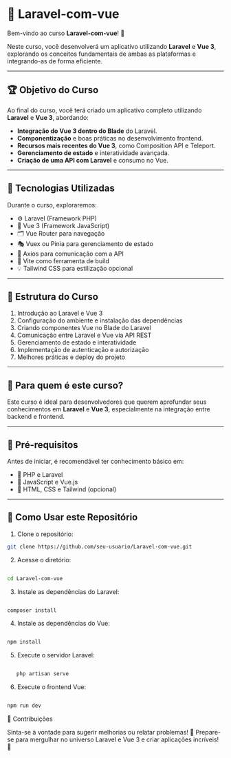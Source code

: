 # 🚀 Laravel-com-vue

Bem-vindo ao curso **Laravel-com-vue**! 🎉

Neste curso, você desenvolverá um aplicativo utilizando **Laravel** e **Vue 3**, explorando os conceitos fundamentais de ambas as plataformas e integrando-as de forma eficiente.

---

## 🏆 Objetivo do Curso

Ao final do curso, você terá criado um aplicativo completo utilizando **Laravel** e **Vue 3**, abordando:

- **Integração do Vue 3 dentro do Blade** do Laravel.
- **Componentização** e boas práticas no desenvolvimento frontend.
- **Recursos mais recentes do Vue 3**, como Composition API e Teleport.
- **Gerenciamento de estado** e interatividade avançada.
- **Criação de uma API com Laravel** e consumo no Vue.

---

## 🔧 Tecnologias Utilizadas

Durante o curso, exploraremos:

- ⚙️ Laravel (Framework PHP)
- 🎨 Vue 3 (Framework JavaScript)
- 🗂️ Vue Router para navegação
- 🎭 Vuex ou Pinia para gerenciamento de estado
- 📡 Axios para comunicação com a API
- 🔨 Vite como ferramenta de build
- 💡 Tailwind CSS para estilização opcional

---

## 🚀 Estrutura do Curso

1. Introdução ao Laravel e Vue 3
2. Configuração do ambiente e instalação das dependências
3. Criando componentes Vue no Blade do Laravel
4. Comunicação entre Laravel e Vue via API REST
5. Gerenciamento de estado e interatividade
6. Implementação de autenticação e autorização
7. Melhores práticas e deploy do projeto

---

## 🎯 Para quem é este curso?

Este curso é ideal para desenvolvedores que querem aprofundar seus conhecimentos em **Laravel** e **Vue 3**, especialmente na integração entre backend e frontend.

---

## 📜 Pré-requisitos

Antes de iniciar, é recomendável ter conhecimento básico em:

- 🔹 PHP e Laravel
- 🔹 JavaScript e Vue.js
- 🔹 HTML, CSS e Tailwind (opcional)

---

## 📂 Como Usar este Repositório

1. Clone o repositório:
```bash
git clone https://github.com/seu-usuario/Laravel-com-vue.git

```
2. Acesse o diretório:

```bash

cd Laravel-com-vue

```

3. Instale as dependências do Laravel:

```bash

composer install

```

4. Instale as dependências do Vue:

```bash

npm install

```

5. Execute o servidor Laravel:

```bash

   php artisan serve

```

6. Execute o frontend Vue:

```bash

npm run dev

```

📝 Contribuições

Sinta-se à vontade para sugerir melhorias ou relatar problemas!
📢 Prepare-se para mergulhar no universo Laravel e Vue 3 e criar aplicações incríveis! 🚀
